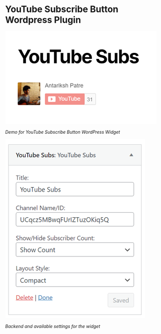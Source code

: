 # YouTube Subscribe Button Wordpress Plugin

![Demo for YouTube Subscribe Button WordPress Widget](YTSubsWidget.png)

<em>Demo for YouTube Subscribe Button WordPress Widget</em>

![Backend and available settings for the widget](widget_settings.png)

<em>Backend and available settings for the widget</em>
